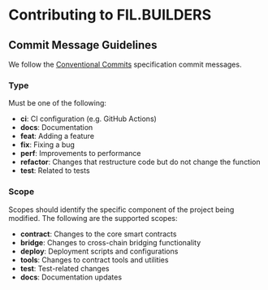 # Contributing to FIL.BUILDERS

## Commit Message Guidelines

We follow the [Conventional Commits](https://www.conventionalcommits.org/en/v1.0.0/) specification commit messages.

### Type

Must be one of the following:

- **ci**: CI configuration (e.g. GitHub Actions)
- **docs**: Documentation
- **feat**: Adding a feature
- **fix**: Fixing a bug
- **perf**: Improvements to performance
- **refactor**: Changes that restructure code but do not change the function
- **test**: Related to tests

### Scope

Scopes should identify the specific component of the project being modified. The following are the supported scopes:

- **contract**: Changes to the core smart contracts
- **bridge**: Changes to cross-chain bridging functionality
- **deploy**: Deployment scripts and configurations
- **tools**: Changes to contract tools and utilities
- **test**: Test-related changes
- **docs**: Documentation updates
